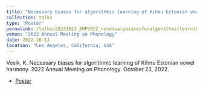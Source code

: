 ```yaml
---
title: "Necessary biases for algorithmic learning of Kihnu Estonian vowel harmony"
collection: talks
type: "Poster"
permalink: /talks/20221023_AMP2022_necessarybiasesforalgorithmiclearningofkevh
venue: "2022 Annual Meeting on Phonology"
date: 2022-10-13
location: "Los Angeles, California, USA"
---
```


Vesik, K. Necessary biases for algorithmic learning of Kihnu Estonian vowel harmony. 2022 Annual Meeting on Phonology. October 23, 2022.

 - [Poster](../files/Vesik_2022_AMP_poster.pdf)
